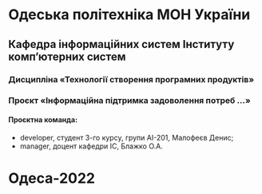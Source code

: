 # Одеська політехніка МОН України
## Кафедра інформаційних систем Інституту комп’ютерних систем
### Дисципліна «Технології створення програмних продуктів» 
### Проєкт «Інформаційна підтримка задоволення потреб ...» 
#### Проєктна команда:
- developer, студент 3-го курсу, групи АІ-201, Малофеєв Денис;
- manager, доцент кафедри ІС, Блажко О.А.
# Одеса-2022
